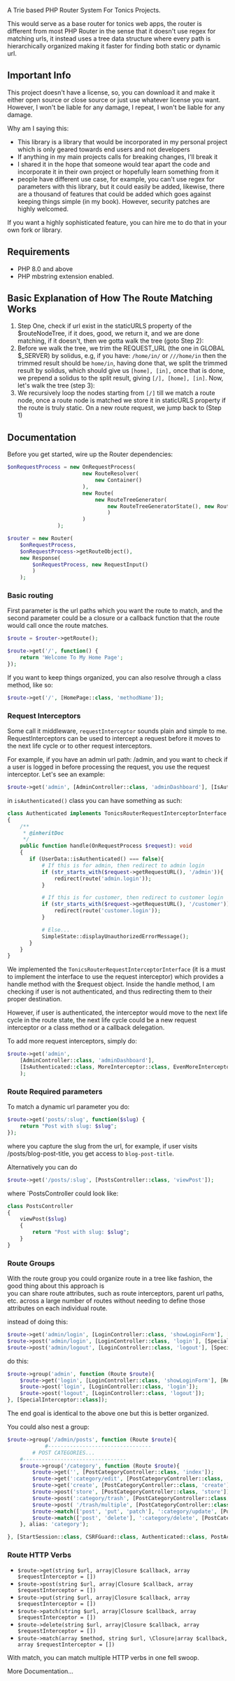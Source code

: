 A Trie based PHP Router System For Tonics Projects. 

This would serve as a base router for tonics web apps, the router is different from most PHP Router 
in the sense that it doesn't use regex for matching urls, it instead uses a tree data structure where every path is
hierarchically organized making it faster for finding both static or dynamic url.

## Important Info

This project doesn't have a license, so, you can download it and make it either open source 
or close source or just use whatever license you want. However, I won't be liable for any damage, I repeat, I won't be liable for any damage.

Why am I saying this:

* This library is a library that would be incorporated in my personal project which is only geared towards end users and not developers
* If anything in my main projects calls for breaking changes, I'll break it
* I shared it in the hope that someone would tear apart the code and incorporate it in their own project or hopefully learn something from it
* people have different use case, for example, you can't use regex for parameters with this library, but it could easily be added, likewise, there are a thousand of features that could be added which goes against keeping things simple (in my book). However, security patches are highly welcomed.

If you want a highly sophisticated feature, you can hire me to do that in your own fork or library.

## Requirements
* PHP 8.0 and above
* PHP mbstring extension enabled.

## Basic Explanation of How The Route Matching Works

1. Step One, check if url exist in the staticURLS property of the $routeNodeTree, if it does, good, we return it, and we are done matching, if it doesn't, then we gotta walk the tree (goto Step 2):
2. Before we walk the tree, we trim the REQUEST_URL (the one in GLOBAL $_SERVER) by solidus, e.g, if you have: `/home/in/` or `///home/in` then the trimmed result should be `home/in`, having done that, we split the trimmed result by solidus, which should give us `[home], [in],` once that is done, we prepend a solidus to the split result, giving `[/], [home], [in]`. Now, let's walk the tree (step 3):
3. We recursively loop the nodes starting from `[/]` till we match a route node, once a route node is matched we store it in staticURLS property if the route is truly static. On a new route request, we jump back to (Step 1)

## Documentation

Before you get started, wire up the Router dependencies:

```php
$onRequestProcess = new OnRequestProcess(
                        new RouteResolver(
                            new Container()
                        ),
                        new Route(
                            new RouteTreeGenerator(
                                new RouteTreeGeneratorState(), new RouteNode()
                                )
                        )
                );

$router = new Router(
    $onRequestProcess,
    $onRequestProcess->getRouteObject(),
    new Response(
        $onRequestProcess, new RequestInput()
        )
    );
```

### Basic routing

First parameter is the url paths which you want the route to match, and the second parameter
could be a closure or a callback function that the route would call once the route matches.

```php
$route = $router->getRoute();

$route->get('/', function() {
    return 'Welcome To My Home Page';
});
```

If you want to keep things organized, you can also resolve through a class method, like so:

```php
$route->get('/', [HomePage::class, 'methodName']);
```

### Request Interceptors
Some call it middleware, `requestInterceptor` sounds plain and simple to me. 
RequestInterceptors can be used to intercept a request before it moves to the next life cycle or to other request interceptors.

For example, if you have an admin url path: /admin, and you want to check if a user is logged in before processing the request, you use the request interceptor. Let's see an example:

```php
$route->get('admin', [AdminController::class, 'adminDashboard'], [IsAuthenticated::class]);
```

in `isAuthenticated()` class you can have something as such:

```php
class Authenticated implements TonicsRouterRequestInterceptorInterface
{
    /**
     * @inheritDoc
     */
    public function handle(OnRequestProcess $request): void
    {
       if (UserData::isAuthenticated() === false){
           # If this is for admin, then redirect to admin login
           if (str_starts_with($request->getRequestURL(), '/admin')){
               redirect(route('admin.login'));
           }

           # If this is for customer, then redirect to customer login
           if (str_starts_with($request->getRequestURL(), '/customer')){
               redirect(route('customer.login'));
           }

           # Else...
           SimpleState::displayUnauthorizedErrorMessage();
       }
    }
}
```

We implemented the `TonicsRouterRequestInterceptorInterface` (it is a must to implement the interface to use the request interceptor) which provides a handle method with the $request object.
Inside the handle method, I am checking if user is not authenticated, and thus redirecting them to their proper destination. 

However, if user is authenticated, the interceptor would move to the next life cycle in the route state, the next life cycle could be a new request interceptor or a class method or a callback delegation.

To add more request interceptors, simply do:

```php
$route->get('admin', 
    [AdminController::class, 'adminDashboard'], 
    [IsAuthenticated::class, MoreInterceptor::class, EvenMoreInterceptor::class]
    );
```

### Route Required parameters
To match a dynamic url parameter you do:

```php
$route->get('posts/:slug', function($slug) {
    return "Post with slug: $slug";
});
```

where you capture the slug from the url, for example, if user visits /posts/blog-post-title, you get access 
to `blog-post-title`.

Alternatively you can do

```php
$route->get('/posts/:slug', [PostsController::class, 'viewPost']);
```

where `PostsController could look like:
```php
class PostsController
{
    viewPost($slug)
    {
        return "Post with slug: $slug";
    }
}
```

### Route Groups

With the route group you could organize route in a tree like fashion, the good thing about this approach is  
you can share route attributes, such as route interceptors, parent url paths, etc. across a large number of routes without needing to define those attributes on each individual route.

instead of doing this:

```php
$route->get('admin/login', [LoginController::class, 'showLoginForm'], [SpecialInterceptor::class, RedirectAuthenticated::class]);
$route->post('admin/login', [LoginController::class, 'login'], [SpecialInterceptor::class]);
$route->post('admin/logout', [LoginController::class, 'logout'], [SpecialInterceptor::class]);
```

do this:

```php
$route->group('admin', function (Route $route){
    $route->get('login', [LoginController::class, 'showLoginForm'], [RedirectAuthenticated::class]);
    $route->post('login', [LoginController::class, 'login']);
    $route->post('logout', [LoginController::class, 'logout']);
}, [SpecialInterceptor::class]);
```
The end goal is identical to the above one but this is better organized.

You could also nest a group:

```php
$route->group('/admin/posts', function (Route $route){
            #---------------------------------
        # POST CATEGORIES...
    #---------------------------------
    $route->group('/category', function (Route $route){
        $route->get('', [PostCategoryController::class, 'index']);
        $route->get(':category/edit', [PostCategoryController::class, 'edit']);
        $route->get('create', [PostCategoryController::class, 'create']);
        $route->post('store', [PostCategoryController::class, 'store']);
        $route->post(':category/trash', [PostCategoryController::class, 'trash']);
        $route->post( '/trash/multiple', [PostCategoryController::class, 'trashMultiple']);
        $route->match(['post', 'put', 'patch'], ':category/update', [PostCategoryController::class, 'update']);
        $route->match(['post', 'delete'], ':category/delete', [PostCategoryController::class, 'delete']);
    }, alias: 'category');

}, [StartSession::class, CSRFGuard::class, Authenticated::class, PostAccess::class]);
```

### Route HTTP Verbs

* `$route->get(string $url, array|Closure $callback, array $requestInterceptor = [])`
* `$route->post(string $url, array|Closure $callback, array $requestInterceptor = [])`
* `$route->put(string $url, array|Closure $callback, array $requestInterceptor = [])`
* `$route->patch(string $url, array|Closure $callback, array $requestInterceptor = [])`
* `$route->delete(string $url, array|Closure $callback, array $requestInterceptor = [])`
* `$route->match(array $method, string $url, \Closure|array $callback, array $requestInterceptor = [])`

With match, you can match multiple HTTP verbs in one fell swoop.

More Documentation...